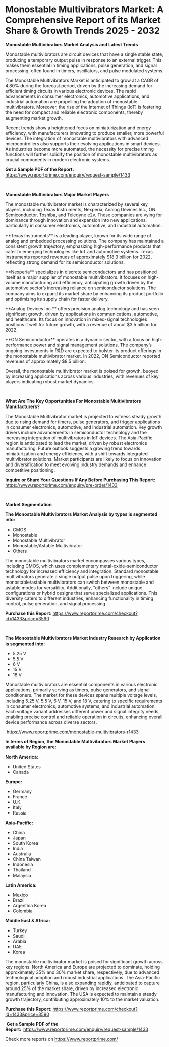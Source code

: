 <p><h1>Monostable Multivibrators Market: A Comprehensive Report of its Market Share & Growth Trends 2025 - 2032</h1></p><p><strong>Monostable Multivibrators Market Analysis and Latest Trends</strong></p>
<p><p>Monostable multivibrators are circuit devices that have a single stable state, producing a temporary output pulse in response to an external trigger. This makes them essential in timing applications, pulse generation, and signal processing, often found in timers, oscillators, and pulse modulated systems. </p><p>The Monostable Multivibrators Market is anticipated to grow at a CAGR of 4.80% during the forecast period, driven by the increasing demand for efficient timing circuits in various electronic devices. The rapid advancements in consumer electronics, automotive applications, and industrial automation are propelling the adoption of monostable multivibrators. Moreover, the rise of the Internet of Things (IoT) is fostering the need for compact and reliable electronic components, thereby augmenting market growth. </p><p>Recent trends show a heightened focus on miniaturization and energy efficiency, with manufacturers innovating to produce smaller, more powerful devices. The integration of monostable multivibrators with advanced microcontrollers also supports their evolving applications in smart devices. As industries become more automated, the necessity for precise timing functions will further solidify the position of monostable multivibrators as crucial components in modern electronic systems.</p></p>
<p><strong>Get a Sample PDF of the Report:&nbsp;</strong> <a href="https://www.reportprime.com/enquiry/request-sample/1433?utm_campaign=3003&utm_medium=2&utm_source=Github&utm_content=ia&utm_term=18032025&utm_id=monostable-multivibrators">https://www.reportprime.com/enquiry/request-sample/1433</a></p>
<p>&nbsp;</p>
<p><strong>Monostable Multivibrators Major Market Players</strong></p>
<p><p>The monostable multivibrator market is characterized by several key players, including Texas Instruments, Nexperia, Analog Devices Inc., ON Semiconductor, Toshiba, and Teledyne e2v. These companies are vying for dominance through innovation and expansion into new applications, particularly in consumer electronics, automotive, and industrial automation.</p><p>**Texas Instruments** is a leading player, known for its wide range of analog and embedded processing solutions. The company has maintained a consistent growth trajectory, emphasizing high-performance products that cater to emerging technologies like IoT and automotive systems. Texas Instruments reported revenues of approximately $18.3 billion for 2022, reflecting strong demand for its semiconductor solutions.</p><p>**Nexperia** specializes in discrete semiconductors and has positioned itself as a major supplier of monostable multivibrators. It focuses on high-volume manufacturing and efficiency, anticipating growth driven by the automotive sector’s increasing reliance on semiconductor solutions. The company aims to expand its market share by enhancing its product portfolio and optimizing its supply chain for faster delivery.</p><p>**Analog Devices Inc.** offers precision analog technology and has seen significant growth, driven by applications in communications, automotive, and healthcare. Its focus on innovation in mixed-signal technologies positions it well for future growth, with a revenue of about $3.5 billion for 2022.</p><p>**ON Semiconductor** operates in a dynamic sector, with a focus on high-performance power and signal management solutions. The company’s ongoing investments in R&D are expected to bolster its product offerings in the monostable multivibrator market. In 2022, ON Semiconductor reported revenues of approximately $8.5 billion.</p><p>Overall, the monostable multivibrator market is poised for growth, buoyed by increasing applications across various industries, with revenues of key players indicating robust market dynamics.</p></p>
<p>&nbsp;</p>
<p><strong>What Are The Key Opportunities For Monostable Multivibrators Manufacturers?</strong></p>
<p><p>The Monostable Multivibrator market is projected to witness steady growth due to rising demand for timers, pulse generators, and trigger applications in consumer electronics, automotive, and industrial automation. Key growth drivers include advancements in semiconductor technology and the increasing integration of multivibrators in IoT devices. The Asia-Pacific region is anticipated to lead the market, driven by robust electronics manufacturing. Future outlook suggests a growing trend towards miniaturization and energy efficiency, with a shift towards integrated multivibrator solutions. Market participants are likely to focus on innovation and diversification to meet evolving industry demands and enhance competitive positioning.</p></p>
<p><strong>Inquire or Share Your Questions If Any Before Purchasing This Report:</strong> <a href="https://www.reportprime.com/enquiry/pre-order/1433?utm_campaign=3003&utm_medium=2&utm_source=Github&utm_content=ia&utm_term=18032025&utm_id=monostable-multivibrators">https://www.reportprime.com/enquiry/pre-order/1433</a></p>
<p>&nbsp;</p>
<p><strong>Market Segmentation</strong></p>
<p><strong>The Monostable Multivibrators Market Analysis by types is segmented into:</strong></p>
<p><ul><li>CMOS</li><li>Monostable</li><li>Monostable Multivibrator</li><li>Monostable/Astable Multivibrator</li><li>Others</li></ul></p>
<p><p>The monostable multivibrators market encompasses various types, including CMOS, which uses complementary metal-oxide-semiconductor technology for increased efficiency and integration. Standard monostable multivibrators generate a single output pulse upon triggering, while monostable/astable multivibrators can switch between monostable and astable modes for versatility. Additionally, "others" include unique configurations or hybrid designs that serve specialized applications. This diversity caters to different industries, enhancing functionality in timing control, pulse generation, and signal processing.</p></p>
<p><strong>Purchase this Report:&nbsp;</strong><a href="https://www.reportprime.com/checkout?id=1433&price=3590&utm_campaign=3003&utm_medium=2&utm_source=Github&utm_content=ia&utm_term=18032025&utm_id=monostable-multivibrators">https://www.reportprime.com/checkout?id=1433&price=3590</a></p>
<p>&nbsp;</p>
<p><strong>The Monostable Multivibrators Market Industry Research by Application is segmented into:</strong></p>
<p><ul><li>5.25 V</li><li>5.5 V</li><li>6 V</li><li>15 V</li><li>18 V</li></ul></p>
<p><p>Monostable multivibrators are essential components in various electronic applications, primarily serving as timers, pulse generators, and signal conditioners. The market for these devices spans multiple voltage levels, including 5.25 V, 5.5 V, 6 V, 15 V, and 18 V, catering to specific requirements in consumer electronics, automotive systems, and industrial automation. Each voltage variant addresses different power and signal integrity needs, enabling precise control and reliable operation in circuits, enhancing overall device performance across diverse sectors.</p></p>
<p><a href="https://www.reportprime.com/monostable-multivibrators-r1433?utm_campaign=3003&utm_medium=2&utm_source=Github&utm_content=ia&utm_term=18032025&utm_id=monostable-multivibrators">&nbsp;https://www.reportprime.com/monostable-multivibrators-r1433</a></p>
<p><strong>In terms of Region, the Monostable Multivibrators Market Players available by Region are:</strong></p>
<p>
    <p> <strong> North America: </strong>
        <ul>
            <li>United States</li>
            <li>Canada</li>
        </ul>
        </p> 
    <p> <strong> Europe: </strong>
        <ul>
            <li>Germany</li>
            <li>France</li>
            <li>U.K.</li>
            <li>Italy</li>
            <li>Russia</li>
        </ul>
        </p> 
    <p> <strong> Asia-Pacific: </strong>
        <ul>
            <li>China</li>
            <li>Japan</li>
            <li>South Korea</li>
            <li>India</li>
            <li>Australia</li>
            <li>China Taiwan</li>
            <li>Indonesia</li>
            <li>Thailand</li>
            <li>Malaysia</li>
        </ul>
        </p> 
    <p> <strong> Latin America: </strong>
        <ul>
            <li>Mexico</li>
            <li>Brazil</li>
            <li>Argentina Korea</li>
            <li>Colombia</li>
        </ul>
        </p> 
    <p> <strong> Middle East & Africa: </strong>
        <ul>
            <li>Turkey</li>
            <li>Saudi</li>
            <li>Arabia</li>
            <li>UAE</li>
            <li>Korea</li>
        </ul>
    </p>
    </p>
<p><p>The monostable multivibrator market is poised for significant growth across key regions. North America and Europe are projected to dominate, holding approximately 35% and 30% market share, respectively, due to advanced technological adoption and robust industrial applications. The Asia-Pacific region, particularly China, is also expanding rapidly, anticipated to capture around 25% of the market share, driven by increased electronic manufacturing and innovation. The USA is expected to maintain a steady growth trajectory, contributing approximately 10% to the market valuation.</p></p>
<p><strong>Purchase this Report: </strong><a href="https://www.reportprime.com/checkout?id=1433&price=3590&utm_campaign=3003&utm_medium=2&utm_source=Github&utm_content=ia&utm_term=18032025&utm_id=monostable-multivibrators">https://www.reportprime.com/checkout?id=1433&price=3590</a></p>
<p>&nbsp;<strong>Get a Sample PDF of the Report:&nbsp;&nbsp;</strong><a href="https://www.reportprime.com/enquiry/request-sample/1433?utm_campaign=3003&utm_medium=2&utm_source=Github&utm_content=ia&utm_term=18032025&utm_id=monostable-multivibrators">https://www.reportprime.com/enquiry/request-sample/1433</a></p>
<p><strong></strong></p>
<p>Check more reports on <a href="https://www.reportprime.com/?utm_campaign=3003&utm_medium=2&utm_source=Github&utm_content=ia&utm_term=18032025&utm_id=monostable-multivibrators">https://www.reportprime.com/</a></p>